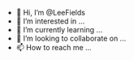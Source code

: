 - 👋 Hi, I’m @LeeFields
- 👀 I’m interested in ...
- 🌱 I’m currently learning ...
- 💞️ I’m looking to collaborate on ...
- 📫 How to reach me ...

<!---
LeeFields/LeeFields is a ✨ special ✨ repository because its `README.md` (this file) appears on your GitHub profile.
You can click the Preview link to take a look at your changes.
--->

